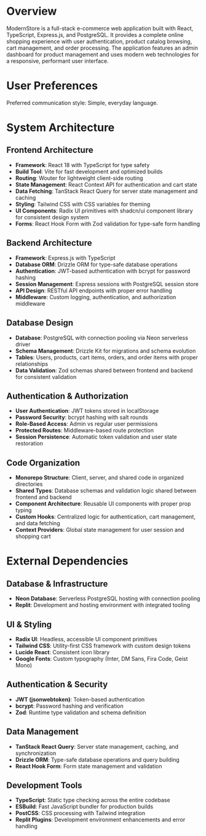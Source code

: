 # Overview

ModernStore is a full-stack e-commerce web application built with React, TypeScript, Express.js, and PostgreSQL. It provides a complete online shopping experience with user authentication, product catalog browsing, cart management, and order processing. The application features an admin dashboard for product management and uses modern web technologies for a responsive, performant user interface.

# User Preferences

Preferred communication style: Simple, everyday language.

# System Architecture

## Frontend Architecture
- **Framework**: React 18 with TypeScript for type safety
- **Build Tool**: Vite for fast development and optimized builds
- **Routing**: Wouter for lightweight client-side routing
- **State Management**: React Context API for authentication and cart state
- **Data Fetching**: TanStack React Query for server state management and caching
- **Styling**: Tailwind CSS with CSS variables for theming
- **UI Components**: Radix UI primitives with shadcn/ui component library for consistent design system
- **Forms**: React Hook Form with Zod validation for type-safe form handling

## Backend Architecture
- **Framework**: Express.js with TypeScript
- **Database ORM**: Drizzle ORM for type-safe database operations
- **Authentication**: JWT-based authentication with bcrypt for password hashing
- **Session Management**: Express sessions with PostgreSQL session store
- **API Design**: RESTful API endpoints with proper error handling
- **Middleware**: Custom logging, authentication, and authorization middleware

## Database Design
- **Database**: PostgreSQL with connection pooling via Neon serverless driver
- **Schema Management**: Drizzle Kit for migrations and schema evolution
- **Tables**: Users, products, cart items, orders, and order items with proper relationships
- **Data Validation**: Zod schemas shared between frontend and backend for consistent validation

## Authentication & Authorization
- **User Authentication**: JWT tokens stored in localStorage
- **Password Security**: bcrypt hashing with salt rounds
- **Role-Based Access**: Admin vs regular user permissions
- **Protected Routes**: Middleware-based route protection
- **Session Persistence**: Automatic token validation and user state restoration

## Code Organization
- **Monorepo Structure**: Client, server, and shared code in organized directories
- **Shared Types**: Database schemas and validation logic shared between frontend and backend
- **Component Architecture**: Reusable UI components with proper prop typing
- **Custom Hooks**: Centralized logic for authentication, cart management, and data fetching
- **Context Providers**: Global state management for user session and shopping cart

# External Dependencies

## Database & Infrastructure
- **Neon Database**: Serverless PostgreSQL hosting with connection pooling
- **Replit**: Development and hosting environment with integrated tooling

## UI & Styling
- **Radix UI**: Headless, accessible UI component primitives
- **Tailwind CSS**: Utility-first CSS framework with custom design tokens
- **Lucide React**: Consistent icon library
- **Google Fonts**: Custom typography (Inter, DM Sans, Fira Code, Geist Mono)

## Authentication & Security
- **JWT (jsonwebtoken)**: Token-based authentication
- **bcrypt**: Password hashing and verification
- **Zod**: Runtime type validation and schema definition

## Data Management
- **TanStack React Query**: Server state management, caching, and synchronization
- **Drizzle ORM**: Type-safe database operations and query building
- **React Hook Form**: Form state management and validation

## Development Tools
- **TypeScript**: Static type checking across the entire codebase
- **ESBuild**: Fast JavaScript bundler for production builds
- **PostCSS**: CSS processing with Tailwind integration
- **Replit Plugins**: Development environment enhancements and error handling